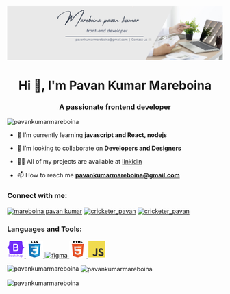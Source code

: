 <p align="center"> 
  <img src="https://github.com/pavankumarmareboina/Pavan-Kumar/blob/main/1.png?raw=true"/>
</p>

<h1 align="center">Hi 👋, I'm Pavan Kumar Mareboina</h1>
<h3 align="center">A passionate frontend developer</h3>

<p align="left"> <img src="https://komarev.com/ghpvc/?username=pavankumarmareboina&label=Profile%20views&color=0e75b6&style=flat" alt="pavankumarmareboina" /> </p>

- 🌱 I’m currently learning **javascript and React, nodejs**

- 👯 I’m looking to collaborate on **Developers and Designers**

- 👨‍💻 All of my projects are available at [linkidin](linkidin)

- 📫 How to reach me **pavankumarmareboina@gmail.com**

<h3 align="left">Connect with me:</h3>
<p align="left">
<a href="https://linkedin.com/in/mareboina pavan kumar" target="blank"><img align="center" src="https://raw.githubusercontent.com/rahuldkjain/github-profile-readme-generator/master/src/images/icons/Social/linked-in-alt.svg" alt="mareboina pavan kumar" height="30" width="40" /></a>
<a href="https://fb.com/cricketer_pavan" target="blank"><img align="center" src="https://raw.githubusercontent.com/rahuldkjain/github-profile-readme-generator/master/src/images/icons/Social/facebook.svg" alt="cricketer_pavan" height="30" width="40" /></a>
<a href="https://instagram.com/cricketer_pavan" target="blank"><img align="center" src="https://raw.githubusercontent.com/rahuldkjain/github-profile-readme-generator/master/src/images/icons/Social/instagram.svg" alt="cricketer_pavan" height="30" width="40" /></a>
</p>

<h3 align="left">Languages and Tools:</h3>
<p align="left"> <a href="https://getbootstrap.com" target="_blank" rel="noreferrer"> <img src="https://raw.githubusercontent.com/devicons/devicon/master/icons/bootstrap/bootstrap-plain-wordmark.svg" alt="bootstrap" width="40" height="40"/> </a> <a href="https://www.w3schools.com/css/" target="_blank" rel="noreferrer"> <img src="https://raw.githubusercontent.com/devicons/devicon/master/icons/css3/css3-original-wordmark.svg" alt="css3" width="40" height="40"/> </a> <a href="https://www.figma.com/" target="_blank" rel="noreferrer"> <img src="https://www.vectorlogo.zone/logos/figma/figma-icon.svg" alt="figma" width="40" height="40"/> </a> <a href="https://www.w3.org/html/" target="_blank" rel="noreferrer"> <img src="https://raw.githubusercontent.com/devicons/devicon/master/icons/html5/html5-original-wordmark.svg" alt="html5" width="40" height="40"/> </a> <a href="https://developer.mozilla.org/en-US/docs/Web/JavaScript" target="_blank" rel="noreferrer"> <img src="https://raw.githubusercontent.com/devicons/devicon/master/icons/javascript/javascript-original.svg" alt="javascript" width="40" height="40"/> </a> </p>

<p><img align="left" src="https://github-readme-stats.vercel.app/api/top-langs?username=pavankumarmareboina&show_icons=true&locale=en&layout=compact" alt="pavankumarmareboina" /></p>

<p>&nbsp;<img align="center" src="https://github-readme-stats.vercel.app/api?username=pavankumarmareboina&show_icons=true&locale=en" alt="pavankumarmareboina" /></p>

<p><img align="center" src="https://github-readme-streak-stats.herokuapp.com/?user=pavankumarmareboina&" alt="pavankumarmareboina" /></p>

